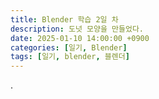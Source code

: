 ```yaml
---
title: Blender 학습 2일 차
description: 도넛 모양을 만들었다.
date: 2025-01-10 14:00:00 +0900
categories: [일기, Blender]
tags: [일기, blender, 블렌더]
---
```


.

